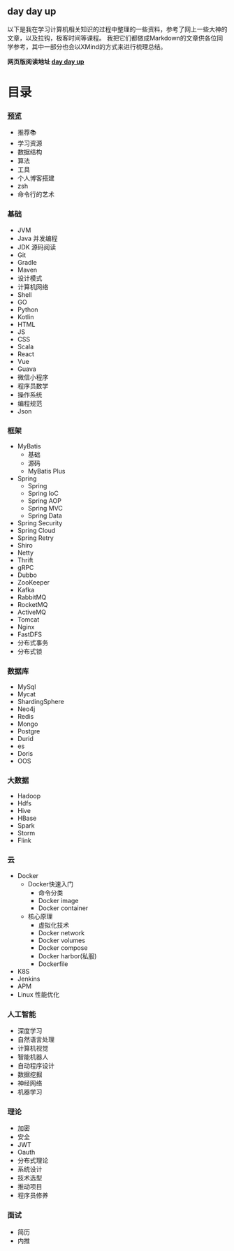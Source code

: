 ## day day up

以下是我在学习计算机相关知识的过程中整理的一些资料，参考了网上一些大神的文章，以及拉钩，极客时间等课程。 我把它们都做成Markdown的文章供各位同学参考，其中一部分也会以XMind的方式来进行梳理总结。

**网页版阅读地址 [day day up](https://googalambition.github.io/#/home)**


# 目录

### [预览](/)

* 推荐📚
* 学习资源
* 数据结构
* 算法
* 工具
* 个人博客搭建
* zsh
* 命令行的艺术

### 基础
* JVM
* Java 并发编程
* JDK 源码阅读
* Git
* Gradle
* Maven
* 设计模式
* 计算机网络
* Shell
* GO
* Python
* Kotlin
* HTML
* JS
* CSS
* Scala
* React
* Vue
* Guava
* 微信小程序
* 程序员数学
* 操作系统
* 编程规范
* Json


### 框架
* MyBatis
  * 基础
  * 源码
  * MyBatis Plus
* Spring
  * Spring
  * Spring IoC
  * Spring AOP
  * Spring MVC
  * Spring Data
* Spring Security
* Spring Cloud
* Spring Retry
* Shiro
* Netty
* Thrift
* gRPC
* Dubbo
* ZooKeeper
* Kafka
* RabbitMQ
* RocketMQ
* ActiveMQ
* Tomcat
* Nginx
* FastDFS
* 分布式事务
* 分布式锁

### 数据库
* MySql
* Mycat
* ShardingSphere
* Neo4j
* Redis
* Mongo
* Postgre
* Durid
* es
* Doris
* OOS

### 大数据
* Hadoop
* Hdfs
* Hive
* HBase
* Spark
* Storm
* Flink

### 云
* Docker
  * Docker快速入门
    * 命令分类
    * Docker image
    * Docker container
  * 核心原理
    * 虚拟化技术
    * Docker network
    * Docker volumes
    * Docker compose
    * Docker harbor(私服)
    * Dockerfile
* K8S
* Jenkins
* APM
* Linux 性能优化

### 人工智能
* 深度学习
* 自然语言处理
* 计算机视觉
* 智能机器人
* 自动程序设计
* 数据挖掘
* 神经网络
* 机器学习

### 理论

* 加密
* 安全
* JWT
* Oauth
* 分布式理论
* 系统设计
* 技术选型
* 推动项目
* 程序员修养

### 面试
* 简历
* 内推


